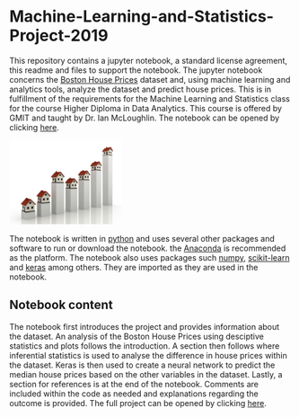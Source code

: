 # Machine-Learning-and-Statistics-Project-2019


This repository contains a jupyter notebook, a standard license agreement, this readme and files to support the notebook. The jupyter notebook  concerns the [Boston House Prices](https://www.cs.toronto.edu/~delve/data/boston/bostonDetail.html) dataset and, using machine learning and analytics tools, analyze the dataset and predict house prices. This is in fulfillment of the requirements for the Machine Learning and Statistics class for the course Higher Diploma in Data Analytics. This course is offered by GMIT and taught by Dr. Ian McLoughlin. The notebook can be opened by clicking [here](https://github.com/NurseQ/Machine-Learning-and-Statistics-Project-2019/blob/master/Machine-Learning-and-Statistics-Project.ipynb).  

<img src = https://github.com/NurseQ/Machine-Learning-and-Statistics-Project-2019/blob/master/housechart.jpg width = "200">

The notebook is written in [python](https://www.python.org/) and uses several other packages and software to run or download the notebook. the [Anaconda](https://www.anaconda.com/) is recommended as the platform. The notebook also uses packages such [numpy](https://numpy.org/), [scikit-learn](https://scikit-learn.org/stable/index.html) and [keras](https://keras.io/) among others. They are imported as they are used in the notebook. 

## Notebook content
The notebook first introduces the project and provides information about the dataset. An analysis of the Boston House Prices using desciptive statistics and plots follows the introduction. A section then follows where inferential statistics is used to analyse the difference in house prices within the dataset. Keras is then used to create a neural network to predict the median house prices based on the other variables in the dataset. Lastly, a section for references is at the end of the notebook. Comments are included within the code as needed and explanations regarding the outcome is provided. The full project can be opened by clicking [here](https://github.com/NurseQ/Machine-Learning-and-Statistics-Project-2019/blob/master/Machine-Learning-and-Statistics-Project.ipynb). 
